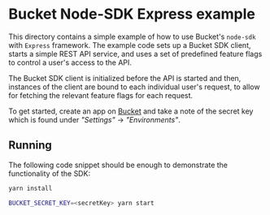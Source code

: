 # Bucket Node-SDK Express example

This directory contains a simple example of how to use Bucket's `node-sdk` with
`Express` framework. The example code sets up a Bucket SDK client, starts a
simple REST API service, and uses a set of predefined feature flags to control
a user's access to the API.

The Bucket SDK client is initialized before the API is started and then, instances
of the client are bound to each individual user's request, to allow for fetching
the relevant feature flags for each request.

To get started, create an app on [Bucket](https://bucket.co) and take a note of the
secret key which is found under _"Settings"_ -> _"Environments"_.

## Running

The following code snippet should be enough to demonstrate the functionality
of the SDK:

```sh
yarn install

BUCKET_SECRET_KEY=<secretKey> yarn start
```
